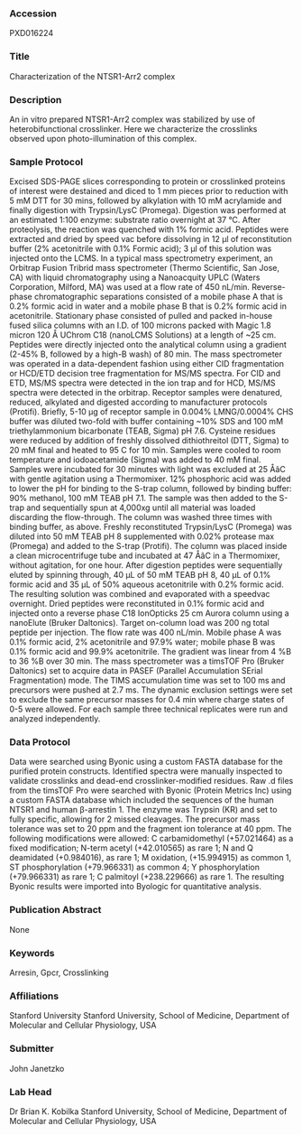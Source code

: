 ### Accession
PXD016224

### Title
Characterization of the NTSR1-Arr2 complex

### Description
An in vitro prepared NTSR1-Arr2 complex was stabilized by use of heterobifunctional crosslinker. Here we characterize the crosslinks observed upon photo-illumination of this complex.

### Sample Protocol
Excised SDS-PAGE slices corresponding to protein or crosslinked proteins of interest were destained and diced to 1 mm pieces prior to reduction with 5 mM DTT for 30 mins, followed by alkylation with 10 mM acrylamide and finally digestion with Trypsin/LysC (Promega). Digestion was performed at an estimated 1:100 enzyme: substrate ratio overnight at 37 °C. After proteolysis, the reaction was quenched with 1% formic acid. Peptides were extracted and dried by speed vac before dissolving in 12 μl of reconstitution buffer (2% acetonitrile with 0.1% Formic acid); 3 μl of this solution was injected onto the LCMS. In a typical mass spectrometry experiment, an Orbitrap Fusion Tribrid mass spectrometer (Thermo Scientific, San Jose, CA) with liquid chromatography using a Nanoacquity UPLC (Waters Corporation, Milford, MA) was used at a flow rate of 450 nL/min. Reverse-phase chromatographic separations consisted of a mobile phase A that is 0.2% formic acid in water and a mobile phase B that is 0.2% formic acid in acetonitrile. Stationary phase consisted of pulled and packed in-house fused silica columns with an I.D. of 100 microns packed with Magic 1.8 micron 120 Å UChrom C18 (nanoLCMS Solutions) at a length of ~25 cm. Peptides were directly injected onto the analytical column using a gradient (2-45% B, followed by a high-B wash) of 80 min. The mass spectrometer was operated in a data-dependent fashion using either CID fragmentation or HCD/ETD decision tree fragmentation for MS/MS spectra. For CID and ETD, MS/MS spectra were detected in the ion trap and for HCD, MS/MS spectra were detected in the orbitrap.  Receptor samples were denatured, reduced, alkylated and digested according to manufacturer protocols (Protifi). Briefly, 5-10 μg of receptor sample in 0.004% LMNG/0.0004% CHS buffer was diluted two-fold with buffer containing ~10% SDS and 100 mM triethylammonium bicarbonate (TEAB, Sigma) pH 7.6. Cysteine residues were reduced by addition of freshly dissolved dithiothreitol (DTT, Sigma) to 20 mM final and heated to 95 C for 10 min. Samples were cooled to room temperature and iodoacetamide (Sigma) was added to 40 mM final. Samples were incubated for 30 minutes with light was excluded at 25 ÅãC with gentle agitation using a Thermomixer. 12% phosphoric acid was added to lower the pH for binding to the S-trap column, followed by binding buffer: 90% methanol, 100 mM TEAB pH 7.1. The sample was then added to the S-trap and sequentially spun at 4,000xg until all material was loaded discarding the flow-through. The column was washed three times with binding buffer, as above. Freshly reconstituted Trypsin/LysC (Promega) was diluted into 50 mM TEAB pH 8 supplemented with 0.02% protease max (Promega) and added to the S-trap (Protifi). The column was placed inside a clean microcentrifuge tube and incubated at 47 ÅãC in a Thermomixer, without agitation, for one hour. After digestion peptides were sequentially eluted by spinning through, 40 μL of 50 mM TEAB pH 8, 40 μL of 0.1% formic acid and 35 μL of 50% aqueous acetonitrile with 0.2% formic acid. The resulting solution was combined and evaporated with a speedvac overnight. Dried peptides were reconstituted in 0.1% formic acid and injected onto a reverse phase C18 IonOpticks 25 cm Aurora column using a nanoElute (Bruker Daltonics). Target on-column load was 200 ng total peptide per injection. The flow rate was 400 nL/min. Mobile phase A was 0.1% formic acid, 2% acetonitrile and 97.9% water; mobile phase B was 0.1% formic acid and 99.9% acetonitrile. The gradient was linear from 4 %B to 36 %B over 30 min. The mass spectrometer was a timsTOF Pro (Bruker Daltonics) set to acquire data in PASEF (Parallel Accumulation SErial Fragmentation) mode. The TIMS accumulation time was set to 100 ms and precursors were pushed at 2.7 ms. The dynamic exclusion settings were set to exclude the same precursor masses for 0.4 min where charge states of 0-5 were allowed. For each sample three technical replicates were run and analyzed independently.

### Data Protocol
Data were searched using Byonic using a custom FASTA database for the purified protein constructs. Identified spectra were manually inspected to validate crosslinks and dead-end crosslinker-modified residues.  Raw .d files from the timsTOF Pro were searched with Byonic (Protein Metrics Inc) using a custom FASTA database which included the sequences of the human NTSR1 and human β-arrestin 1. The enzyme was Trypsin (KR) and set to fully specific, allowing for 2 missed cleavages. The precursor mass tolerance was set to 20 ppm and the fragment ion tolerance at 40 ppm. The following modifications were allowed: C carbamidomethyl (+57.021464) as a fixed modification; N-term acetyl (+42.010565) as rare 1; N and Q deamidated (+0.984016), as rare 1; M oxidation, (+15.994915) as common 1, ST phosphorylation (+79.966331) as common 4; Y phosphorylation (+79.966331) as rare 1; C palmitoyl (+238.229666) as rare 1. The resulting Byonic results were imported into Byologic for quantitative analysis.

### Publication Abstract
None

### Keywords
Arresin, Gpcr, Crosslinking

### Affiliations
Stanford University
Stanford University, School of Medicine, Department of Molecular and Cellular Physiology, USA

### Submitter
John Janetzko

### Lab Head
Dr Brian K. Kobilka
Stanford University, School of Medicine, Department of Molecular and Cellular Physiology, USA


